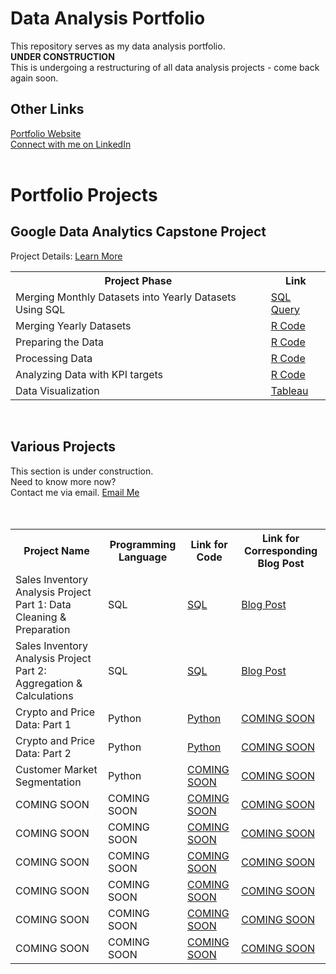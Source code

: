 # Data Analysis Portfolio
This repository serves as my data analysis portfolio. 
<br/>
<b> UNDER CONSTRUCTION </b>
<br/>
This is undergoing a restructuring of all data analysis projects - come back again soon.
<br/>
<h2> Other Links </h2>
 <a href="www.claire-scanlon.com"> Portfolio Website </a>
</br>
<a href="www.linkedin.com/in//clairescanlon">Connect with me on LinkedIn</a>
</br>
</br>

<h1> Portfolio Projects </h1>

<h2><b> Google Data Analytics Capstone Project   </h2></b>
Project Details:  <a href="https://claire-scanlon.com/salesinventoryanalysis](https://claire-scanlon.com/google-capstone-project"> Learn More </a> 
</head>
<body>
 
</br>

<table>
 
  <tr>
<th>Project Phase</th>
<th> Link </th>
  </tr>
  
  <tr>
    <td> Merging Monthly Datasets into Yearly Datasets Using SQL </td></td>
    <td> <a href=" "> SQL Query </a> </td></td>
  </tr>
  
  <tr>
    <td> Merging Yearly Datasets </td></td>
    <td> <a href="https://github.com/clairescanlon/CyclisticBikeData/blob/c1fcdfb183789f8503098a1232a9161b6aaa0404/MergingYearlyDatasets"> R Code </a> </td></td>
  </tr>
  
  <tr>
    <td> Preparing the Data </td></td>
    <td> <a href="https://github.com/clairescanlon/CyclisticBikeData/blob/c1fcdfb183789f8503098a1232a9161b6aaa0404/DataPreparation"> R Code </a> </td></td>
  </tr>
 
  <tr>
    <td> Processing Data </td></td>
    <td> <a href="https://github.com/clairescanlon/CyclisticBikeData/blob/c1fcdfb183789f8503098a1232a9161b6aaa0404/ProcessingData"> R Code </a> </td></td>
  </tr>

   <tr>
    <td> Analyzing Data with KPI targets </td></td>
    <td> <a href="https://github.com/clairescanlon/CyclisticBikeData/blob/c1fcdfb183789f8503098a1232a9161b6aaa0404/AnalyzeKPIs"> R Code </a> </td></td>
  </tr>
  
  <tr>
    <td> Data Visualization </td></td>
    <td> <a href="https://public.tableau.com/views/CyclisticBikeRideData/MostPopularStartStations?:language=en-US&:display_count=n&:origin=viz_share_link"> Tableau </a> </td></td>
  </tr> 


</table>

</br>

<h2> Various Projects  </h2>
This section is under construction.
</br>
Need to know more now? 
</br>
 Contact me via email. 
<a href="mailto:clairehelenscanlon@gmail.com"> Email Me </a>
</br>
</br>
</head>
<body>


</br>
 
<table>
 
  <tr>
<th> Project Name </th>
<th> Programming Language </th>
<th> Link for Code </th>
<th> Link for Corresponding Blog Post </th>
  </tr>

<tr>
    <td> Sales Inventory Analysis Project Part 1: Data Cleaning & Preparation </td></td>
    <td> SQL </td></td>
    <td> <a href="https://github.com/clairescanlon/SalesInventoryAnalysis/blob/74e98266fe01e1ce7872eac8609a43e17b4c8097/DataCleaning_Prep"> SQL </a> </td>
     <td> <a href="https://claire-scanlon.com/salesinventoryanalysis"> Blog Post </a> </td></td>
  </tr>

  <tr>
    <td> Sales Inventory Analysis Project Part 2: Aggregation & Calculations </td></td>
    <td> SQL </td></td>
    <td> <a href="https://github.com/clairescanlon/SalesInventoryAnalysis/blob/portfolio/Aggregation_Calculations"> SQL </a> </td>
    <td> <a href="https://claire-scanlon.com/salesinventoryanalysis"> Blog Post </a> </td></td>
  </tr>

  
  <tr>
    <td> Crypto and Price Data: Part 1 </td></td>
    <td> Python </td></td>
    <td> <a href="https://github.com/clairescanlon/Data_Analysis_Portfolio/blob/be6787439dcf6002af48655d728696bc264c3b56/T1%20-%20Defining%20a%20List%20for%205%20Crypto%20Currencies.ipynb"> Python </a> </td></td>
    <td> <a href="LINK"> COMING SOON </a> </td></td>
  </tr>
  
  <tr>
    <td> Crypto and Price Data: Part 2 </td></td>
    <td> Python </td></td>
    <td> <a href="https://github.com/clairescanlon/Data_Analysis_Portfolio/blob/38ac80e672eba01a56bab8eb3b16957c47d8d95e/T2%20-%20Defining%20a%20Pandas%20Series%20with%20Custom%20Index.ipynb"> Python </a> </td></td>
    <td> <a href="LINK"> COMING SOON </a> </td></td>
  </tr>


  <tr>
    <td> Customer Market Segmentation </td></td>
    <td> Python </td></td>
    <td> <a href="LINK"> COMING SOON </a> </td></td>
    <td> <a href="https://claire-scanlon.com/customer-market-segmentation"> COMING SOON </a> </td></td>
  </tr>

  <tr>
    <td> COMING SOON </td></td>
    <td> COMING SOON </td></td>
    <td> <a href="LINK"> COMING SOON </a> </td></td>
    <td> <a href="LINK"> COMING SOON </a> </td></td>
  </tr>

   <tr>
    <td> COMING SOON </td></td>
    <td> COMING SOON </td></td>
    <td> <a href="LINK"> COMING SOON </a> </td></td>
    <td> <a href="LINK"> COMING SOON </a> </td></td>
  </tr>

   <tr>
    <td> COMING SOON </td></td>
    <td> COMING SOON </td></td>
    <td> <a href="LINK"> COMING SOON </a> </td></td>
    <td> <a href="LINK"> COMING SOON </a> </td></td>
  </tr>

   <tr>
    <td> COMING SOON </td></td>
    <td> COMING SOON </td></td>
    <td> <a href="LINK"> COMING SOON </a> </td></td>
    <td> <a href="LINK"> COMING SOON </a> </td></td>
  </tr>

   <tr>
    <td> COMING SOON </td></td>
    <td> COMING SOON </td></td>
    <td> <a href="LINK"> COMING SOON </a> </td></td>
    <td> <a href="LINK"> COMING SOON </a> </td></td>
  </tr>

   <tr>
    <td> COMING SOON </td></td>
    <td> COMING SOON </td></td>
    <td> <a href="LINK"> COMING SOON </a> </td></td>
    <td> <a href="LINK"> COMING SOON </a> </td></td>
  </tr>
  
</table>

